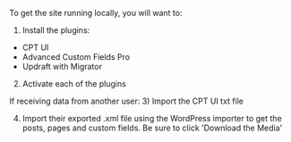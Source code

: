 To get the site running locally, you will want to:

1) Install the plugins:
- CPT UI
- Advanced Custom Fields Pro
- Updraft with Migrator

2) Activate each of the plugins

If receiving data from another user:
3) Import the CPT UI txt file

4) Import their exported .xml file using the WordPress importer to get the posts, pages and custom fields. Be sure to click 'Download the Media'